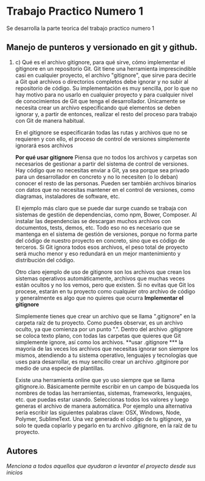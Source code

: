 # Trabajo Practico Numero 1

Se desarrolla la parte teorica del trabajo practico numero 1

## Manejo de punteros y versionado en git y github.
1. c)
    Qué es el archivo gitignore, para qué sirve, cómo implementar el gitignore en un repositorio Git. Git tiene una herramienta imprescindible casi en cualquier proyecto, el archivo "gitignore", que sirve para decirle a Git qué archivos o directorios completos debe ignorar y no subir al repositorio de código.
    Su implementación es muy sencilla, por lo que no hay motivo para no usarlo en cualquier proyecto y para cualquier nivel de conocimientos de Git que tenga el desarrollador. Únicamente se necesita crear un archivo especificando qué elementos se deben ignorar y, a partir de entonces, realizar el resto del proceso para trabajo con Git de manera habitual.

    En el gitignore se especificarán todas las rutas y archivos que no se requieren y con ello, el proceso de control de versiones simplemente ignorará esos archivos

    **Por qué usar gitignore**
    Piensa que no todos los archivos y carpetas son necesarios de gestionar a partir del sistema de control de versiones. Hay código que no necesitas enviar a Git, ya sea porque sea privado para un desarrollador en concreto y no lo necesiten (o lo deban) conocer el resto de las personas. Pueden ser también archivos binarios con datos que no necesitas mantener en el control de versiones, como diagramas, instaladores de software, etc.

    El ejemplo más claro que se puede dar surge cuando se trabaja con sistemas de gestión de dependencias, como npm, Bower, Composer. Al instalar las dependencias se descargan muchos archivos con documentos, tests, demos, etc. Todo eso no es necesario que se mantenga en el sistema de gestión de versiones, porque no forma parte del código de nuestro proyecto en concreto, sino que es código de terceros. Si Git ignora todos esos archivos, el peso total de proyecto será mucho menor y eso redundará en un mejor mantenimiento y distribución del código.

    Otro claro ejemplo de uso de gitignore son los archivos que crean los sistemas operativos automáticamente, archivos que muchas veces están ocultos y no los vemos, pero que existen. Si no evitas que Git los procese, estarán en tu proyecto como cualquier otro archivo de código y generalmente es algo que no quieres que ocurra
    **Implementar el gitignore**

    Simplemente tienes que crear un archivo que se llama ".gitignore" en la carpeta raíz de tu proyecto. Como puedes observar, es un archivo oculto, ya que comienza por un punto ".".
    Dentro del archivo .gitignore se coloca texto plano, con todas las carpetas que quieres que Git simplemente ignore, así como los archivos.
    **usar .gitignore ***
    la mayoría de las veces los archivos que necesitas ignorar son siempre los mismos, atendiendo a tu sistema operativo, lenguajes y tecnologías que uses para desarrollar, es muy sencillo crear un archivo .gitginore por medio de una especie de plantillas.

    Existe una herramienta online que yo uso siempre que se llama gitignore.io. Básicamente permite escribir en un campo de búsqueda los nombres de todas las herramientas, sistemas, frameworks, lenguajes, etc. que puedas estar usando. Seleccionas todos los valores y luego generas el archivo de manera automática.
    Por ejemplo una alternativa sería escribir las siguientes palabras clave: OSX, Windows, Node, Polymer, SublimeText.
    Una vez generado el código de tu gitignore, ya solo te queda copiarlo y pegarlo en tu archivo .gitignore, en la raíz de tu proyecto.



## Autores 

_Menciona a todos aquellos que ayudaron a levantar el proyecto desde sus inicios_



